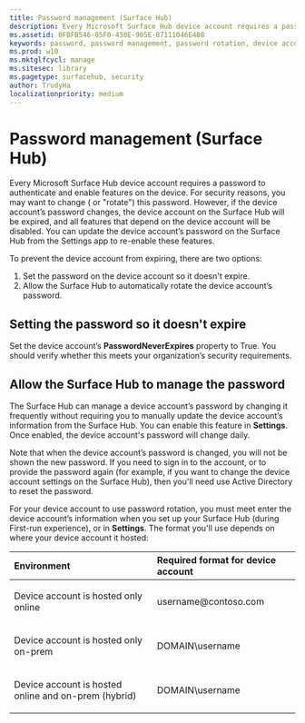 ```yaml
---
title: Password management (Surface Hub)
description: Every Microsoft Surface Hub device account requires a password to authenticate and enable features on the device.
ms.assetid: 0FBFB546-05F0-430E-905E-87111046E4B8
keywords: password, password management, password rotation, device account
ms.prod: w10
ms.mktglfcycl: manage
ms.sitesec: library
ms.pagetype: surfacehub, security
author: TrudyHa
localizationpriority: medium
---
```


# Password management (Surface Hub)


Every Microsoft Surface Hub device account requires a password to authenticate and enable features on the device. For security reasons, you may want to change ( or "rotate") this password. However, if the device account’s password changes, the device account on the Surface Hub will be expired, and all features that depend on the device account will be disabled. You can update the device account’s password on the Surface Hub from the Settings app to re-enable these features.

To prevent the device account from expiring, there are two options:

1.  Set the password on the device account so it doesn't expire.
2.  Allow the Surface Hub to automatically rotate the device account’s password.

## Setting the password so it doesn't expire


Set the device account’s **PasswordNeverExpires** property to True. You should verify whether this meets your organization’s security requirements.

## Allow the Surface Hub to manage the password


The Surface Hub can manage a device account’s password by changing it frequently without requiring you to manually update the device account’s information from the Surface Hub. You can enable this feature in **Settings**. Once enabled, the device account's password will change daily.

Note that when the device account’s password is changed, you will not be shown the new password. If you need to sign in to the account, or to provide the password again (for example, if you want to change the device account settings on the Surface Hub), then you'll need use Active Directory to reset the password.

For your device account to use password rotation, you must meet enter the device account’s information when you set up your Surface Hub (during First-run experience), or in **Settings**. The format you'll use depends on where your device account it hosted:

<table>
<colgroup>
<col width="50%" />
<col width="50%" />
</colgroup>
<thead>
<tr class="header">
<th align="left">Environment</th>
<th align="left">Required format for device account</th>
</tr>
</thead>
<tbody>
<tr class="odd">
<td align="left"><p>Device account is hosted only online</p></td>
<td align="left"><p>username@contoso.com</p></td>
</tr>
<tr class="even">
<td align="left"><p>Device account is hosted only on-prem</p></td>
<td align="left"><p>DOMAIN\username</p></td>
</tr>
<tr class="odd">
<td align="left"><p>Device account is hosted online and on-prem (hybrid)</p></td>
<td align="left"><p>DOMAIN\username</p></td>
</tr>
</tbody>
</table>

 

 

 





